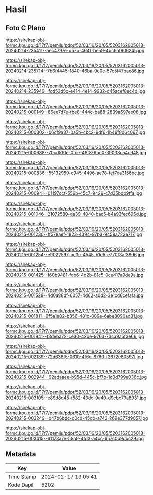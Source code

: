 # Hasil

## Foto C Plano

https://sirekap-obj-formc.kpu.go.id/17f7/pemilu/pdpr/52/03/16/20/05/5203162005013-20240214-235411--aec4797e-d57b-4641-be59-4bc9af906245.jpg

https://sirekap-obj-formc.kpu.go.id/17f7/pemilu/pdpr/52/03/16/20/05/5203162005013-20240214-235714--7b6f4445-1840-46ba-9e0e-57e5f47bae86.jpg

https://sirekap-obj-formc.kpu.go.id/17f7/pemilu/pdpr/52/03/16/20/05/5203162005013-20240214-235949--fcd53d5c-e414-4e14-9932-d45acef8ec4d.jpg

https://sirekap-obj-formc.kpu.go.id/17f7/pemilu/pdpr/52/03/16/20/05/5203162005013-20240215-000149--86ee7d7e-fbe8-444c-ba88-2839a697ee08.jpg

https://sirekap-obj-formc.kpu.go.id/17f7/pemilu/pdpr/52/03/16/20/05/5203162005013-20240215-000302--b6cf9a37-0a5b-4bc2-9df6-1b49f8d64067.jpg

https://sirekap-obj-formc.kpu.go.id/17f7/pemilu/pdpr/52/03/16/20/05/5203162005013-20240215-000638--70cd510e-0fce-48f8-9bc0-39033c54c948.jpg

https://sirekap-obj-formc.kpu.go.id/17f7/pemilu/pdpr/52/03/16/20/05/5203162005013-20240215-000836--55132959-c945-4496-ae78-fef7ea3156bc.jpg

https://sirekap-obj-formc.kpu.go.id/17f7/pemilu/pdpr/52/03/16/20/05/5203162005013-20240215-000941--01197ccf-556b-45c7-9429-c7d35bdb9ffa.jpg

https://sirekap-obj-formc.kpu.go.id/17f7/pemilu/pdpr/52/03/16/20/05/5203162005013-20240215-001046--21072580-da39-4040-bac5-b4a93fec696d.jpg

https://sirekap-obj-formc.kpu.go.id/17f7/pemilu/pdpr/52/03/16/20/05/5203162005013-20240215-001230--ff578aef-1823-4394-97b3-9458a723e717.jpg

https://sirekap-obj-formc.kpu.go.id/17f7/pemilu/pdpr/52/03/16/20/05/5203162005013-20240215-001254--e9022597-ac3c-4545-b1d5-e770f3af38d6.jpg

https://sirekap-obj-formc.kpu.go.id/17f7/pemilu/pdpr/52/03/16/20/05/5203162005013-20240215-001425--f60b9481-fdb6-4d2b-81c5-0ce417a9de9a.jpg

https://sirekap-obj-formc.kpu.go.id/17f7/pemilu/pdpr/52/03/16/20/05/5203162005013-20240215-001529--4d0a88df-6057-4d62-a0d2-3e1cd6cefafa.jpg

https://sirekap-obj-formc.kpu.go.id/17f7/pemilu/pdpr/52/03/16/20/05/5203162005013-20240215-001811--9f5a1e02-b356-481c-809e-6abe8090ad31.jpg

https://sirekap-obj-formc.kpu.go.id/17f7/pemilu/pdpr/52/03/16/20/05/5203162005013-20240215-001941--f3deba72-ce30-42be-9763-73ca9a5f3e66.jpg

https://sirekap-obj-formc.kpu.go.id/17f7/pemilu/pdpr/52/03/16/20/05/5203162005013-20240215-002139--72d638f5-0610-4f6d-8760-f2672e80597f.jpg

https://sirekap-obj-formc.kpu.go.id/17f7/pemilu/pdpr/52/03/16/20/05/5203162005013-20240215-002944--92adaaee-b95d-445c-bf7b-1c0d799e036c.jpg

https://sirekap-obj-formc.kpu.go.id/17f7/pemilu/pdpr/52/03/16/20/05/5203162005013-20240215-003105--e89d8d45-f582-43dc-9a40-d9cbc73a8931.jpg

https://sirekap-obj-formc.kpu.go.id/17f7/pemilu/pdpr/52/03/16/20/05/5203162005013-20240215-003249--b47b6bdc-d0cd-45db-a742-269e377d9057.jpg

https://sirekap-obj-formc.kpu.go.id/17f7/pemilu/pdpr/52/03/16/20/05/5203162005013-20240215-003415--61173a7e-58a9-4fd3-a4cc-657c0b9dbc29.jpg


## Metadata

| Key        | Value               |
| ---------- | ------------------- |
| Time Stamp | 2024-02-17 13:05:41 |
| Kode Dapil | 5202                |



